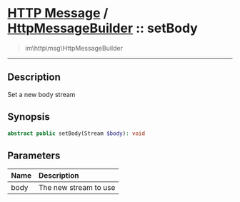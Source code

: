 # [HTTP Message](http.md) / [HttpMessageBuilder](http-HttpMessageBuilder.md) :: setBody
 > im\http\msg\HttpMessageBuilder
____

## Description
Set a new body stream

## Synopsis
```php
abstract public setBody(Stream $body): void
```

## Parameters
| Name | Description |
| :--- | :---------- |
| body | The new stream to use |
